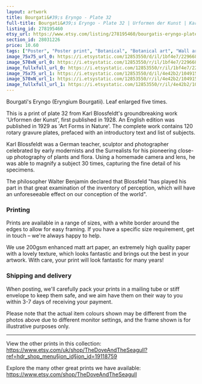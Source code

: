 ```yaml
---
layout: artwork
title: Bourgati&#39;s Eryngo - Plate 32 
full-title: Bourgati&#39;s Eryngo - Plate 32 | Urformen der Kunst | Karl Blossfeldt | Botanical print, wall art, room decor, black & white, sepia, vintage
listing_id: 278195460
etsy_url: https://www.etsy.com/listing/278195460/bourgatis-eryngo-plate-32-urformen-der?utm_source=ds&utm_medium=api&utm_campaign=api
section_id: 28031226
price: 10.60
tags: ["Poster", "Poster print", "Botanical", "Botanical art", "Wall art", "Botanical poster", "Photograph", "Vintage", "Leaf", "Black and white", "Sepia", "Minimal", "High quality print"]
image_75x75_url_0: https://i.etsystatic.com/12853550/d/il/1bf4e7/2296687936/il_75x75.2296687936_o7wh.jpg?version=0
image_570xN_url_0: https://i.etsystatic.com/12853550/r/il/1bf4e7/2296687936/il_570xN.2296687936_o7wh.jpg
image_fullxfull_url_0: https://i.etsystatic.com/12853550/r/il/1bf4e7/2296687936/il_fullxfull.2296687936_o7wh.jpg
image_75x75_url_1: https://i.etsystatic.com/12853550/d/il/4e42b2/1049153328/il_75x75.1049153328_bpzp.jpg?version=0
image_570xN_url_1: https://i.etsystatic.com/12853550/r/il/4e42b2/1049153328/il_570xN.1049153328_bpzp.jpg
image_fullxfull_url_1: https://i.etsystatic.com/12853550/r/il/4e42b2/1049153328/il_fullxfull.1049153328_bpzp.jpg
---
```

Bourgati&#39;s Eryngo (Eryngium Bourgatii). Leaf enlarged five times.

This is a print of plate 32 from Karl Blossfeldt&#39;s groundbreaking work &#39;Urformen der Kunst&#39;, first published in 1928. An English edition was published in 1929 as &#39;Art Forms in Nature&#39;. The complete work contains 120 rotary gravure plates, prefaced with an introductory text and list of subjects.

Karl Blossfeldt was a German teacher, sculptor and photographer celebrated by early modernists and the Surrealists for his pioneering close-up photography of plants and flora. Using a homemade camera and lens, he was able to magnify a subject 30 times, capturing the fine detail of his specimens.

The philosopher Walter Benjamin declared that Blossfeld &quot;has played his part in that great examination of the inventory of perception, which will have an unforeseeable effect on our conception of the world&quot;. 

### Printing

Prints are available in a range of sizes, with a white border around the edges to allow for easy framing. If you have a specific size requirement, get in touch – we&#39;re always happy to help.

We use 200gsm enhanced matt art paper, an extremely high quality paper with a lovely texture, which looks fantastic and brings out the best in your artwork. With care, your print will look fantastic for many years!

### Shipping and delivery

When posting, we&#39;ll carefully pack your prints in a mailing tube or stiff envelope to keep them safe, and we aim have them on their way to you within 3-7 days of receiving your payment.

Please note that the actual item colours shown may be different from the photos above due to different monitor settings, and the frame shown is for illustrative purposes only.

---

View the other prints in this collection: https://www.etsy.com/uk/shop/TheDoveAndTheSeagull?ref=hdr_shop_menu§ion_id§ion_id=19118759

Explore the many other great prints we have available: https://www.etsy.com/shop/TheDoveAndTheSeagull
